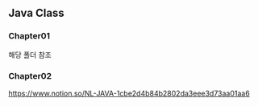 ## Java Class

### Chapter01

해당 폴더 참조

### Chapter02
https://www.notion.so/NL-JAVA-1cbe2d4b84b2802da3eee3d73aa01aa6
